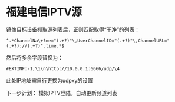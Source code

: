 # 福建电信IPTV源

镜像目标设备抓取源列表后，正则匹配取得“干净”的列表：
```
^.*ChannelNa\+?me="(.+?)"\,UserChannelID="(.+?)"\,ChannelURL="(.+?)://(.+?)".time.*$
```

然后将多余字段替换为：
```
#EXTINF:-1,\1\n\http://10.0.0.1:6666/udp/\4
```

此处IP地址需自行更换为udpxy的设置

下一步计划：
模拟IPTV登陆，自动更新频道列表

